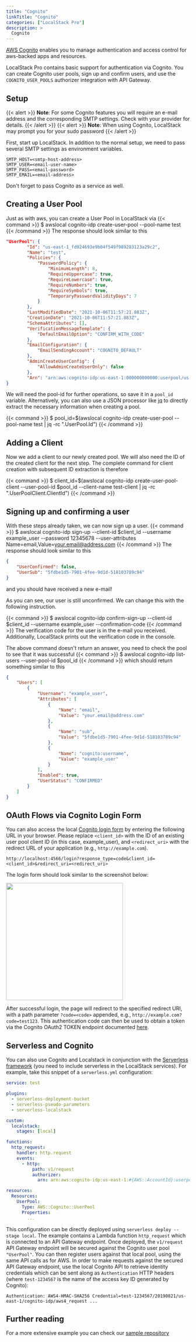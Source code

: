 ```yaml
---
title: "Cognito"
linkTitle: "Cognito"
categories: ["LocalStack Pro"]
description: >
  Cognito
---
```

[AWS Cognito](https://aws.amazon.com/cognito/) enables you to manage authentication and access control for aws-backed apps and resources.

LocalStack Pro contains basic support for authentication via Cognito. You can create Cognito user pools, sign up and confirm users, and use the `COGNITO_USER_POOLS` authorizer integration with API Gateway.
## Setup
{{< alert >}}
**Note**: For some Cognito features you will require an e-mail address and the corresponding SMTP settings. Check with your provider for details.
{{< /alert >}}
{{< alert >}}
**Note**: When using Cognito, LocalStack may prompt you for your sudo password
{{< /alert >}}

First, start up LocalStack. In addition to the normal setup, we need to pass several SMTP settings as environment variables.
```env
SMTP_HOST=<smtp-host-address>
SMTP_USER=<email-user-name>
SMTP_PASS=<email-password>
SMTP_EMAIL=<email-address>
```
Don't forget to pass Cognito as a service as well.

## Creating a User Pool

Just as with aws, you can create a User Pool in LocalStack via 
{{< command >}}
$ awslocal cognito-idp create-user-pool --pool-name test
{{< /command >}}
The response should look similar to this

```json
"UserPool": {
        "Id": "us-east-1_fd924693e9b04f549f989283123a29c2",
        "Name": "test",
        "Policies": {
            "PasswordPolicy": {
                "MinimumLength": 8,
                "RequireUppercase": true,
                "RequireLowercase": true,
                "RequireNumbers": true,
                "RequireSymbols": true,
                "TemporaryPasswordValidityDays": 7
            }
        },
        "LastModifiedDate": "2021-10-06T11:57:21.883Z",
        "CreationDate": "2021-10-06T11:57:21.883Z",
        "SchemaAttributes": [],
        "VerificationMessageTemplate": {
            "DefaultEmailOption": "CONFIRM_WITH_CODE"
        },
        "EmailConfiguration": {
            "EmailSendingAccount": "COGNITO_DEFAULT"
        },
        "AdminCreateUserConfig": {
            "AllowAdminCreateUserOnly": false
        },
        "Arn": "arn:aws:cognito-idp:us-east-1:000000000000:userpool/us-east-1_fd924693e9b04f549f989283123a29c2"
}
```
We will need the pool-id for further operations, so save it in a `pool_id` variable.
Alternatively, you can also use a JSON processor like [jq](https://stedolan.github.io/jq/) to directly extract the necessary information when creating a pool.

{{< command >}}
$ pool_id=$(awslocal cognito-idp create-user-pool --pool-name test | jq -rc ".UserPool.Id")
{{< /command >}}

## Adding a Client

Now we add a client to our newly created pool. We will also need the ID of the created client for the next step. The complete command for client creation with subsequent ID extraction is therefore

{{< command >}}
$ client_id=$(awslocal cognito-idp create-user-pool-client --user-pool-id $pool_id --client-name test-client | jq -rc ".UserPoolClient.ClientId")
{{< /command >}}

## Signing up and confirming a user

With these steps already taken, we can now sign up a user.
{{< command >}}
$ awslocal cognito-idp sign-up --client-id $client_id --username example_user --password 12345678 --user-attributes Name=email,Value=<your.email@address.com>
{{< /command >}}
The response should look similar to this
```json
{
    "UserConfirmed": false,
    "UserSub": "5fdbe1d5-7901-4fee-9d1d-518103789c94"
}
```
and you should have received a new e-mail!

As you can see, our user is still unconfirmed. We can change this with the following instruction.

{{< command >}}
$ awslocal cognito-idp confirm-sign-up --client-id $client_id --username example_user --confirmation-code <received-confirmation-code>
{{< /command >}}
The verification code for the user is in the e-mail you received. Additionally, LocalStack prints out the verification code in the console.

The above command doesn't return an answer, you need to check the pool to see that it was successful
{{< command >}}
$ awslocal cognito-idp list-users --user-pool-id $pool_id 
{{< /command >}}
which should return something similar to this
```json {hl_lines=[20]}
{
    "Users": [
        {
            "Username": "example_user",
            "Attributes": [
                {
                    "Name": "email",
                    "Value": "your.email@address.com"
                },
                {
                    "Name": "sub",
                    "Value": "5fdbe1d5-7901-4fee-9d1d-518103789c94"
                },
                {
                    "Name": "cognito:username",
                    "Value": "example_user"
                }
            ],
            "Enabled": true,
            "UserStatus": "CONFIRMED"
        }
    ]
}
```

## OAuth Flows via Cognito Login Form

You can also access the local [Cognito login form](https://docs.aws.amazon.com/cognito/latest/developerguide/login-endpoint.html) by entering the following URL in your browser. Please replace `<client_id>` with the ID of an existing user pool client ID (in this case, example_user), and `<redirect_uri>` with the redirect URL of your application (e.g., `http://example.com`).
```
http://localhost:4566/login?response_type=code&client_id=<client_id>&redirect_uri=<redirect_uri>
```

The login form should look similar to the screenshot below:

<img src="cognitoLogin.png" width="320"/>

After successful login, the page will redirect to the specified redirect URI, with a path parameter `?code=<code>` appended, e.g., `http://example.com?code=test123`. This authentication code can then be used to obtain a token via the Cognito OAuth2 TOKEN endpoint documented [here](https://docs.aws.amazon.com/cognito/latest/developerguide/token-endpoint.html).


## Serverless and Cognito
You can also use Cognito and Localstack in conjunction with the [Serverless framework](https://www.serverless.com/) (you need to include serverless in the LocalStack services).
For example, take this snippet of a `serverless.yml` configuration:
```yaml
service: test

plugins:
  - serverless-deployment-bucket
  - serverless-pseudo-parameters
  - serverless-localstack

custom:
  localstack:
    stages: [local]

functions:
  http_request:
    handler: http.request
    events:
      - http:
          path: v1/request
          authorizer:
            arn: arn:aws:cognito-idp:us-east-1:#{AWS::AccountId}:userpool/UserPool

resources:
  Resources:
    UserPool:
      Type: AWS::Cognito::UserPool
      Properties:
        ...
```
This configuration can be directly deployed using `serverless deploy --stage local`. The example contains a Lambda function `http_request` which is connected to an API Gateway endpoint. Once deployed, the `v1/request` API Gateway endpoint will be secured against the Cognito user pool `"UserPool"`. You can then register users against that local pool, using the same API calls as for AWS. In order to make requests against the secured API Gateway endpoint, use the local Cognito API to retrieve identity credentials which can be sent along as `Authentication` HTTP headers (where `test-1234567` is the name of the access key ID generated by Cognito):

```
Authentication: AWS4-HMAC-SHA256 Credential=test-1234567/20190821/us-east-1/cognito-idp/aws4_request ...
```

## Further reading
For a more extensive example you can check our [sample repository](https://github.com/localstack/localstack-pro-samples/tree/master/cognito-jwt)